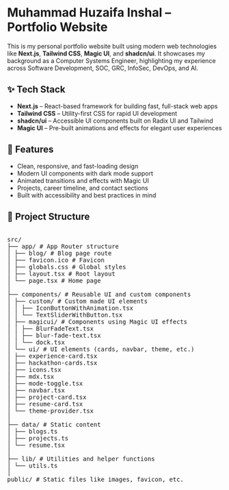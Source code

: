 # Muhammad Huzaifa Inshal – Portfolio Website

This is my personal portfolio website built using modern web technologies like **Next.js**, **Tailwind CSS**, **Magic UI**, and **shadcn/ui**. It showcases my background as a Computer Systems Engineer, highlighting my experience across Software Development, SOC, GRC, InfoSec, DevOps, and AI.

## ✨ Tech Stack

- **Next.js** – React-based framework for building fast, full-stack web apps
- **Tailwind CSS** – Utility-first CSS for rapid UI development
- **shadcn/ui** – Accessible UI components built on Radix UI and Tailwind
- **Magic UI** – Pre-built animations and effects for elegant user experiences

## 🚀 Features

- Clean, responsive, and fast-loading design
- Modern UI components with dark mode support
- Animated transitions and effects with Magic UI
- Projects, career timeline, and contact sections
- Built with accessibility and best practices in mind

## 📁 Project Structure

<pre> 
src/
├── app/ # App Router structure
│ ├── blog/ # Blog page route
│ ├── favicon.ico # Favicon
│ ├── globals.css # Global styles
│ ├── layout.tsx # Root layout
│ └── page.tsx # Home page
│
├── components/ # Reusable UI and custom components
│ ├── custom/ # Custom made UI elements
│ │ ├── IconButtonWithAnimation.tsx
│ │ └── TextSliderWithButton.tsx
│ ├── magicui/ # Components using Magic UI effects
│ │ ├── BlurFadeText.tsx
│ │ ├── blur-fade-text.tsx
│ │ └── dock.tsx
│ └── ui/ # UI elements (cards, navbar, theme, etc.)
│ ├── experience-card.tsx
│ ├── hackathon-cards.tsx
│ ├── icons.tsx
│ ├── mdx.tsx
│ ├── mode-toggle.tsx
│ ├── navbar.tsx
│ ├── project-card.tsx
│ ├── resume-card.tsx
│ └── theme-provider.tsx
│
├── data/ # Static content
│ ├── blogs.ts
│ ├── projects.ts
│ └── resume.tsx
│
├── lib/ # Utilities and helper functions
│ └── utils.ts
│
public/ # Static files like images, favicon, etc.
</pre>
